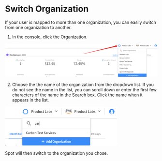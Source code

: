 # Switch Organization

If your user is mapped to more than one organization, you can easily switch from one organization to another.

1. In the console, click the Organization.

<img src="/administration/_media/switch-organization-01a.png" />

2. Choose the the name of the organization from the dropdown list. If you do not see the name in the list, you can scroll down or enter the first few characters of the name in the Search box. Click the name when it appears in the list.

<img src="/administration/_media/switch-organization-02.png" width="370" height="128" />

Spot will then switch to the organization you chose.
